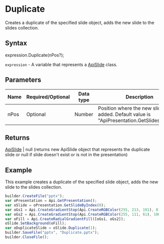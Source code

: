 # Duplicate

Creates a duplicate of the specified slide object, adds the new slide to the slides collection.

## Syntax

expression.Duplicate(nPos?);

`expression` - A variable that represents a [ApiSlide](../ApiSlide.md) class.

## Parameters

| **Name** | **Required/Optional** | **Data type** | **Description** |
| ------------- | ------------- | ------------- | ------------- |
| nPos | Optional | Number | Position where the new slide will be added. Default value is "ApiPresentation.GetSlidesCount()". |

## Returns

[ApiSlide](../../ApiSlide/ApiSlide.md) &#124; null (returns new ApiSlide object that represents the duplicate slide or null if slide doesn't exist or is not in the presentation)

## Example

This example creates a duplicate of the specified slide object, adds the new slide to the slides collection.

```javascript
builder.CreateFile("pptx");
var oPresentation = Api.GetPresentation();
var oSlide = oPresentation.GetSlideByIndex(0);
var oGs1 = Api.CreateGradientStop(Api.CreateRGBColor(255, 213, 191), 0);
var oGs2 = Api.CreateGradientStop(Api.CreateRGBColor(255, 111, 61), 100000);
var oFill = Api.CreateRadialGradientFill([oGs1, oGs2]);
oSlide.SetBackground(oFill);
var oDuplicateSlide = oSlide.Duplicate(1);
builder.SaveFile("pptx", "Duplicate.pptx");
builder.CloseFile();
```